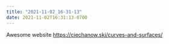```yaml
---
title: "2021-11-02_16-31-13"
date: 2021-11-02T16:31:13-0700
---
```


Awesome website https://ciechanow.ski/curves-and-surfaces/
